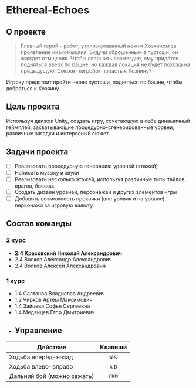 # Ethereal-Echoes
## О проекте
>Главный герой – робот, утилизированный неким Хозяином за проявление инакомыслия. Будучи сброшенным в пустоши, он жаждет отмщения. Чтобы свершить возмездие, ему придётся подняться вверх по башне, но каждая локация не будет похожа на предыдущую.
Сможет ли робот попасть к Хозяину?

Игроку предстоит пройти через пустоши, подняться по башне, чтобы добраться к Хозяину. 

## Цель проекта
Используя движок Unity, создать игру, сочетающую в себе динамичный геймплей, захватывающие процедурно-сгенерированные уровни, различные загадки и интересный сюжет.
## Задачи проекта
- [ ] Реализовать процедурную генерацию уровней (этажей)
- [ ] Написать музыку и звуки
- [ ] Реализовать несколько этажей, используя различные типы тайлов, врагов, боссов.
- [ ] Создать дизайн уровней, персонажей и других элементов игры
- [ ] Добавить возможность прокачки (вне уровня и на уровне) персонажа за игровую валюту
## Состав команды
### 2 курс
* **2.4 Красовский Николай Александрович**
* 2.4 Волков Александр Александрович
* 2.4 Волков Алексей Александрович
### 1 курс
* 1.4 Салтанов Владислав Андреевич
* 1.2 Чирков Артём Максимович
* 1.4 Зайцева Софья Сергеевна
* 1.4 Медянцев Егор Дмитриевич
* ## Управление
| Действие  | Клавиши |
| --- | :---: |
| Ходьба вперёд-назад  |`W` `S`|
| Ходьба влево-вправо  |`A` `D`|
| Дальний бой (можно зажать)  | `ЛКМ` |

